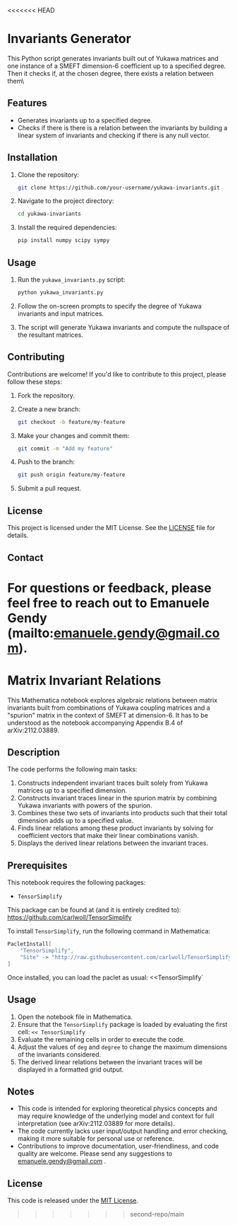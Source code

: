 <<<<<<< HEAD
# Invariants Generator

This Python script generates invariants built out of Yukawa matrices and one instance of a SMEFT dimension-6 coefficient up to a specified degree. Then it checks if, at the chosen degree, there exists a relation between them\

## Features

- Generates invariants up to a specified degree.
- Checks if there is there is a relation between the invariants by building a linear system of invariants and checking if there is any null vector. 

## Installation

1. Clone the repository:

   ```bash
   git clone https://github.com/your-username/yukawa-invariants.git
   ```

2. Navigate to the project directory:

   ```bash
   cd yukawa-invariants
   ```

3. Install the required dependencies:

   ```bash
   pip install numpy scipy sympy
   ```

## Usage

1. Run the `yukawa_invariants.py` script:

   ```bash
   python yukawa_invariants.py
   ```

2. Follow the on-screen prompts to specify the degree of Yukawa invariants and input matrices.

3. The script will generate Yukawa invariants and compute the nullspace of the resultant matrices.

## Contributing

Contributions are welcome! If you'd like to contribute to this project, please follow these steps:

1. Fork the repository.

2. Create a new branch:

   ```bash
   git checkout -b feature/my-feature
   ```

3. Make your changes and commit them:

   ```bash
   git commit -m "Add my feature"
   ```

4. Push to the branch:

   ```bash
   git push origin feature/my-feature
   ```

5. Submit a pull request.

## License

This project is licensed under the MIT License. See the [LICENSE](LICENSE) file for details.

## Contact

For questions or feedback, please feel free to reach out to Emanuele Gendy (mailto:emanuele.gendy@gmail.com).
=======
# Matrix Invariant Relations

This Mathematica notebook explores algebraic relations between matrix invariants built from combinations of Yukawa coupling matrices and a "spurion" matrix in the context of SMEFT at dimension-6. It has to be understood as the notebook accompanying Appendix B.4 of arXiv:2112.03889.

## Description

The code performs the following main tasks:

1. Constructs independent invariant traces built solely from Yukawa matrices up to a specified dimension.
2. Constructs invariant traces linear in the spurion matrix by combining Yukawa invariants with powers of the spurion.
3. Combines these two sets of invariants into products such that their total dimension adds up to a specified value.
4. Finds linear relations among these product invariants by solving for coefficient vectors that make their linear combinations vanish.
5. Displays the derived linear relations between the invariant traces.

## Prerequisites

This notebook requires the following packages:

- `TensorSimplify`

This package can be found at (and it is entirely credited to): https://github.com/carlwoll/TensorSimplify

To install `TensorSimplify`, run the following command in Mathematica:

```mathematica
PacletInstall[
    "TensorSimplify", 
    "Site" -> "http://raw.githubusercontent.com/carlwoll/TensorSimplify/master"
]
```
Once installed, you can load the paclet as usual:
<<TensorSimplify`

## Usage

1. Open the notebook file in Mathematica.
2. Ensure that the `TensorSimplify` package is loaded by evaluating the first cell: `<< TensorSimplify`
3. Evaluate the remaining cells in order to execute the code.
4. Adjust the values of `deg` and `degree` to change the maximum dimensions of the invariants considered.
5. The derived linear relations between the invariant traces will be displayed in a formatted grid output.

## Notes

- This code is intended for exploring theoretical physics concepts and may require knowledge of the underlying model and context for full interpretation (see arXiv:2112.03889
for more details).
- The code currently lacks user input/output handling and error checking, making it more suitable for personal use or reference.
- Contributions to improve documentation, user-friendliness, and code quality are welcome. Please send any suggestions to emanuele.gendy@gmail.com .

## License

This code is released under the [MIT License](LICENSE).
>>>>>>> second-repo/main
